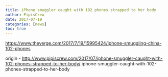 ```yaml
---
title: iPhone smuggler caught with 102 phones strapped to her body
author: PipisCrew
date: 2017-07-19
categories: [news]
toc: true
---
```


https://www.theverge.com/2017/7/19/15995424/iphone-smuggling-china-102-phones

origin - http://www.pipiscrew.com/2017/07/iphone-smuggler-caught-with-102-phones-strapped-to-her-body/ iphone-smuggler-caught-with-102-phones-strapped-to-her-body